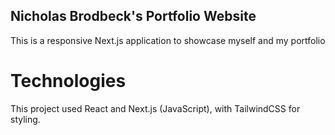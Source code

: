## Nicholas Brodbeck's Portfolio Website
This is a responsive Next.js application to showcase myself and my portfolio

# Technologies
This project used React and Next.js (JavaScript), with TailwindCSS for styling.